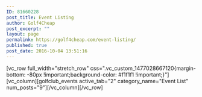 ```yaml
---
ID: 81660228
post_title: Event Listing
author: Golf4Cheap
post_excerpt: ""
layout: page
permalink: https://golf4cheap.com/event-listing/
published: true
post_date: 2016-10-04 13:51:16
---
```

[vc_row full_width="stretch_row" css=".vc_custom_1477028667120{margin-bottom: -80px !important;background-color: #f1f1f1 !important;}"][vc_column][golfclub_events active_tab="2" category_name="Event List" num_posts="9"][/vc_column][/vc_row]